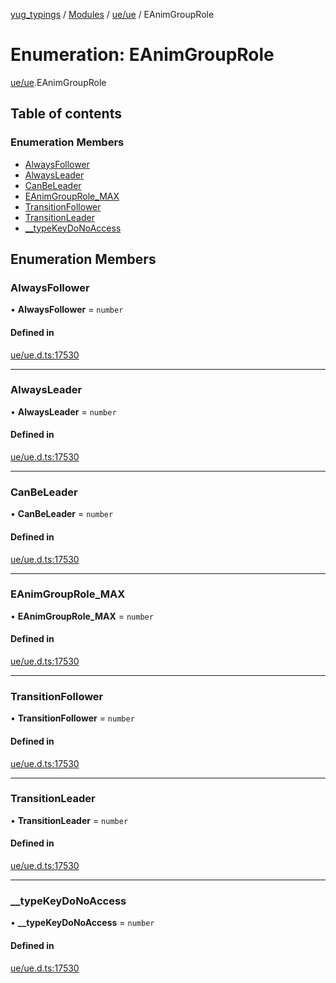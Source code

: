 [yug_typings](../README.md) / [Modules](../modules.md) / [ue/ue](../modules/ue_ue.md) / EAnimGroupRole

# Enumeration: EAnimGroupRole

[ue/ue](../modules/ue_ue.md).EAnimGroupRole

## Table of contents

### Enumeration Members

- [AlwaysFollower](ue_ue.EAnimGroupRole.md#alwaysfollower)
- [AlwaysLeader](ue_ue.EAnimGroupRole.md#alwaysleader)
- [CanBeLeader](ue_ue.EAnimGroupRole.md#canbeleader)
- [EAnimGroupRole\_MAX](ue_ue.EAnimGroupRole.md#eanimgrouprole_max)
- [TransitionFollower](ue_ue.EAnimGroupRole.md#transitionfollower)
- [TransitionLeader](ue_ue.EAnimGroupRole.md#transitionleader)
- [\_\_typeKeyDoNoAccess](ue_ue.EAnimGroupRole.md#__typekeydonoaccess)

## Enumeration Members

### AlwaysFollower

• **AlwaysFollower** = `number`

#### Defined in

[ue/ue.d.ts:17530](https://github.com/YugMetaverse/yug_typings/blob/25cad34/ue/ue.d.ts#L17530)

___

### AlwaysLeader

• **AlwaysLeader** = `number`

#### Defined in

[ue/ue.d.ts:17530](https://github.com/YugMetaverse/yug_typings/blob/25cad34/ue/ue.d.ts#L17530)

___

### CanBeLeader

• **CanBeLeader** = `number`

#### Defined in

[ue/ue.d.ts:17530](https://github.com/YugMetaverse/yug_typings/blob/25cad34/ue/ue.d.ts#L17530)

___

### EAnimGroupRole\_MAX

• **EAnimGroupRole\_MAX** = `number`

#### Defined in

[ue/ue.d.ts:17530](https://github.com/YugMetaverse/yug_typings/blob/25cad34/ue/ue.d.ts#L17530)

___

### TransitionFollower

• **TransitionFollower** = `number`

#### Defined in

[ue/ue.d.ts:17530](https://github.com/YugMetaverse/yug_typings/blob/25cad34/ue/ue.d.ts#L17530)

___

### TransitionLeader

• **TransitionLeader** = `number`

#### Defined in

[ue/ue.d.ts:17530](https://github.com/YugMetaverse/yug_typings/blob/25cad34/ue/ue.d.ts#L17530)

___

### \_\_typeKeyDoNoAccess

• **\_\_typeKeyDoNoAccess** = `number`

#### Defined in

[ue/ue.d.ts:17530](https://github.com/YugMetaverse/yug_typings/blob/25cad34/ue/ue.d.ts#L17530)
